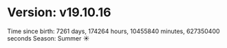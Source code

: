 # Version: v19.10.16
Time since birth: 7261 days, 174264 hours, 10455840 minutes, 627350400 seconds
Season: Summer ☀️
